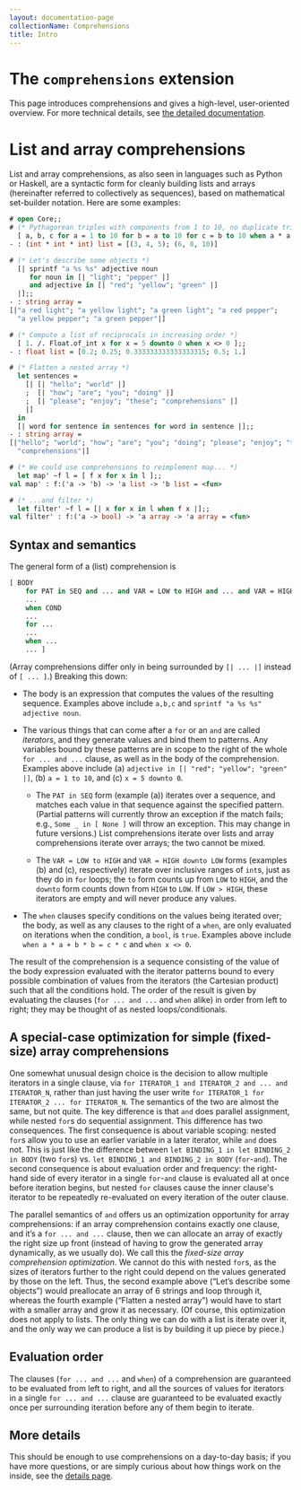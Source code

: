```yaml
---
layout: documentation-page
collectionName: Comprehensions
title: Intro
---
```


# The `comprehensions` extension

This page introduces comprehensions and gives a high-level, user-oriented
overview.
For more technical details, see [the detailed documentation](../details).

# List and array comprehensions

List and array comprehensions, as also seen in languages such as Python or
Haskell, are a syntactic form for cleanly building lists and arrays (hereinafter
referred to collectively as sequences), based on mathematical set-builder
notation. Here are some examples:

```ocaml
# open Core;;
# (* Pythagorean triples with components from 1 to 10, no duplicate triples *)
  [ a, b, c for a = 1 to 10 for b = a to 10 for c = b to 10 when a * a + b * b = c * c ];;
- : (int * int * int) list = [(3, 4, 5); (6, 8, 10)]

# (* Let's describe some objects *)
  [| sprintf "a %s %s" adjective noun
     for noun in [| "light"; "pepper" |]
     and adjective in [| "red"; "yellow"; "green" |]
  |];;
- : string array =
[|"a red light"; "a yellow light"; "a green light"; "a red pepper";
  "a yellow pepper"; "a green pepper"|]

# (* Compute a list of reciprocals in increasing order *)
  [ 1. /. Float.of_int x for x = 5 downto 0 when x <> 0 ];;
- : float list = [0.2; 0.25; 0.333333333333333315; 0.5; 1.]

# (* Flatten a nested array *)
  let sentences =
    [| [| "hello"; "world" |]
    ;  [| "how"; "are"; "you"; "doing" |]
    ;  [| "please"; "enjoy"; "these"; "comprehensions" |]
    |]
  in
  [| word for sentence in sentences for word in sentence |];;
- : string array =
[|"hello"; "world"; "how"; "are"; "you"; "doing"; "please"; "enjoy"; "these";
  "comprehensions"|]

# (* We could use comprehensions to reimplement map... *)
  let map' ~f l = [ f x for x in l ];;
val map' : f:('a -> 'b) -> 'a list -> 'b list = <fun>

# (* ...and filter *)
  let filter' ~f l = [| x for x in l when f x |];;
val filter' : f:('a -> bool) -> 'a array -> 'a array = <fun>
```

## Syntax and semantics

The general form of a (list) comprehension is

```ocaml
[ BODY
    for PAT in SEQ and ... and VAR = LOW to HIGH and ... and VAR = HIGH downto LOW and ...
    ...
    when COND
    ...
    for ...
    ...
    when ...
    ... ]
```

(Array comprehensions differ only in being surrounded by `[| ... |]` instead of
`[ ... ]`.)  Breaking this down:

* The body is an expression that computes the values of the resulting sequence.
  Examples above include `a,b,c` and `sprintf "a %s %s" adjective noun`.

* The various things that can come after a `for` or an `and` are called
  *iterators*, and they generate values and bind them to patterns.  Any
  variables bound by these patterns are in scope to the right of the whole `for
  ... and ...` clause, as well as in the body of the comprehension.  Examples
  above include (a) `adjective in [| "red"; "yellow"; "green" |]`, (b) `a = 1 to
  10`, and (c) `x = 5 downto 0`.
    + The `PAT in SEQ` form (example (a)) iterates over a sequence, and matches
      each value in that sequence against the specified pattern.  (Partial
      patterns will currently throw an exception if the match fails; e.g.,
      `Some _ in [ None ]` will throw an exception. This may
      change in future versions.)  List comprehensions iterate over lists and
      array comprehensions iterate over arrays; the two cannot be mixed.

    + The `VAR = LOW to HIGH` and `VAR = HIGH downto LOW` forms (examples (b)
      and (c), respectively) iterate over inclusive ranges of `int`s, just as
      they do in `for` loops; the `to` form counts up from `LOW` to `HIGH`, and
      the `downto` form counts down from `HIGH` to `LOW`.  If `LOW > HIGH`,
      these iterators are empty and will never produce any values.

* The `when` clauses specify conditions on the values being iterated over; the
  body, as well as any clauses to the right of a `when`, are only evaluated on
  iterations when the condition, a `bool`, is `true`.  Examples above include
  `when a * a + b * b = c * c` and `when x <> 0`.

The result of the comprehension is a sequence consisting of the value of the
body expression evaluated with the iterator patterns bound to every possible
combination of values from the iterators (the Cartesian product) such that all
the conditions hold.  The order of the result is given by evaluating the clauses
(`for ... and ...` and `when` alike) in order from left to right; they may be
thought of as nested loops/conditionals.

## A special-case optimization for simple (fixed-size) array comprehensions

One somewhat unusual design choice is the decision to allow multiple iterators
in a single clause, via `for ITERATOR_1 and ITERATOR_2 and ... and ITERATOR_N`,
rather than just having the user write `for ITERATOR_1 for ITERATOR_2 ... for
ITERATOR_N`.  The semantics of the two are almost the same, but not quite.  The
key difference is that `and` does parallel assignment, while nested `for`s do
sequential assignment. This difference has two consequences.  The first
consequence is about variable scoping: nested `for`s allow you to use an earlier
variable in a later iterator, while `and` does not. This is just like the
difference between `let BINDING_1 in let BINDING_2 in BODY` (two `for`s)
vs. `let BINDING_1 and BINDING_2 in BODY` (`for`-`and`). The second consequence
is about evaluation order and frequency: the right-hand side of every iterator
in a single `for`-`and` clause is evaluated all at once before iteration begins,
but nested `for` clauses cause the inner clause's iterator to be repeatedly
re-evaluated on every iteration of the outer clause.

The parallel semantics of `and` offers us an optimization opportunity for array
comprehensions: if an array comprehension contains exactly one clause, and it’s
a `for ... and ...` clause, then we can allocate an array of exactly the right
size up front (instead of having to grow the generated array dynamically, as we
usually do).  We call this the *fixed-size array comprehension optimization*.
We cannot do this with nested `for`s, as the sizes of iterators further to the
right could depend on the values generated by those on the left.  Thus, the
second example above (“Let’s describe some objects”) would preallocate an array
of 6 strings and loop through it, whereas the fourth example (“Flatten a nested
array”) would have to start with a smaller array and grow it as necessary.
(Of course, this optimization does not apply to lists. The only thing we can do with a
list is iterate over it, and the only way we can produce a list is by building it up piece
by piece.)

## Evaluation order

The clauses (`for ... and ...` and `when`) of a comprehension are guaranteed to
be evaluated from left to right, and all the sources of values for iterators in
a single `for ... and ...` clause are guaranteed to be evaluated exactly once
per surrounding iteration before any of them begin to iterate.

## More details

This should be enough to use comprehensions on a day-to-day basis; if you have
more questions, or are simply curious about how things work on the inside, see
the [details page](../details).
